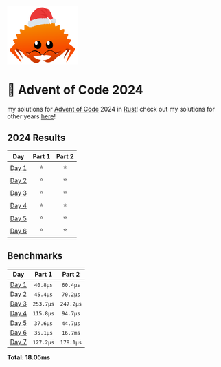 <img src="./.assets/christmas_ferris.png" width="164">

# 🎄 Advent of Code 2024

my solutions for [Advent of Code](https://adventofcode.com/) 2024 in [Rust](https://www.rust-lang.org/)! check out my solutions for other years [here](https://github.com/rgodha24/advent-of-code)!

<!--- advent_readme_stars table --->
## 2024 Results

| Day | Part 1 | Part 2 |
| :---: | :---: | :---: |
| [Day 1](https://adventofcode.com/2024/day/1) | ⭐ | ⭐ |
| [Day 2](https://adventofcode.com/2024/day/2) | ⭐ | ⭐ |
| [Day 3](https://adventofcode.com/2024/day/3) | ⭐ | ⭐ |
| [Day 4](https://adventofcode.com/2024/day/4) | ⭐ | ⭐ |
| [Day 5](https://adventofcode.com/2024/day/5) | ⭐ | ⭐ |
| [Day 6](https://adventofcode.com/2024/day/6) | ⭐ | ⭐ |
<!--- advent_readme_stars table --->

<!--- benchmarking table --->
## Benchmarks

| Day | Part 1 | Part 2 |
| :---: | :---: | :---:  |
| [Day 1](./src/bin/01.rs) | `40.8µs` | `60.4µs` |
| [Day 2](./src/bin/02.rs) | `45.4µs` | `70.2µs` |
| [Day 3](./src/bin/03.rs) | `253.7µs` | `247.2µs` |
| [Day 4](./src/bin/04.rs) | `115.8µs` | `94.7µs` |
| [Day 5](./src/bin/05.rs) | `37.6µs` | `44.7µs` |
| [Day 6](./src/bin/06.rs) | `35.1µs` | `16.7ms` |
| [Day 7](./src/bin/07.rs) | `127.2µs` | `178.1µs` |

**Total: 18.05ms**
<!--- benchmarking table --->

